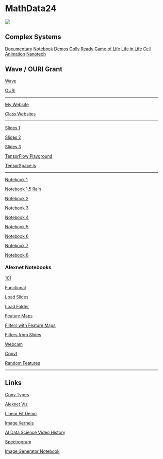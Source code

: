 # MathData24

<img src="http://www.neural-forecasting.com/mlp_neural_nets-Dateien/image004.jpg">

## Complex Systems

[Documentary](https://www.youtube.com/watch?v=FvXwVZPOoBI) 
[Notebook](https://colab.research.google.com/drive/1L9Oqcei2v9-MkaKadKU7NQ0v-tEmv4OB?usp=sharing)
[Demos](https://williamedwardhahn.github.io/MathData24/demos/index.html)
[Golly](https://sourceforge.net/projects/golly/)
[Ready](https://github.com/GollyGang/ready)
[Game of Life](https://playgameoflife.com/lexicon/acorn)
[Life in Life](https://www.youtube.com/watch?v=xP5-iIeKXE8)
[Cell Animation](https://www.youtube.com/results?search_query=harvard+cell+animation)
[Nanotech](https://www.youtube.com/watch?v=zqyZ9bFl_qg)


## Wave / OURI Grant 

[Wave](https://www.fau.edu/innovation-and-business-development/fau-wave/)

[OURI](https://www.fau.edu/ouri/undergraduate-grants/)

<hr>

[My Website](https://williamedwardhahn.github.io/MathData24/)

[Class Websites](https://docs.google.com/document/d/1keUFaQA5kUqtoSFCIOTs_N5oD8jPkFGLPtlkFTok3Kk/edit?usp=sharing)

<hr>

[Slides 1](https://docs.google.com/presentation/d/1yTMsjVTuRpQCWYUB5bRqmMdR3zbm4SHhc-cBgeQpjYM/edit?usp=sharing)

[Slides 2](https://docs.google.com/presentation/d/1ss2iAAUYeN-j5boRVToQ3sPHePaRNzgkVn74_7yO-9A/edit?usp=sharing)

[Slides 3](https://docs.google.com/presentation/d/1vFdK18CYYsraKg1l1na5QL1lR8dOs5Pvor6DgbLIB3E/edit?usp=sharing)

[TensorFlow Playground](https://playground.tensorflow.org/#activation=tanh&batchSize=10&dataset=gauss&regDataset=reg-plane&learningRate=0.03&regularizationRate=0&noise=0&networkShape=4,2&seed=0.95847&showTestData=false&discretize=false&percTrainData=50&x=true&y=true&xTimesY=false&xSquared=false&ySquared=false&cosX=false&sinX=false&cosY=false&sinY=false&collectStats=false&problem=classification&initZero=false&hideText=false)

[TensorSpace.js](https://tensorspace.org/)

<hr>

[Notebook 1](https://colab.research.google.com/drive/10W-q3ZJMBU-pClhYmIpqCUTw5RI7Q9li?usp=sharing)

[Notebook 1.5 Rain](https://colab.research.google.com/drive/1cBOmwKnVB6Z8kdeADyrlROCyalrUfRq8?usp=sharing)

[Notebook 2](https://colab.research.google.com/drive/1dbvmhpaw-wr6qCSYac9ETltPs-1xAmVf?usp=sharing)

[Notebook 3](https://colab.research.google.com/drive/1Lce-HlzGL4YOv1Qj9NBljJR9A5P5rMVf?usp=sharing)

[Notebook 4](https://colab.research.google.com/drive/1aktifxNjetMVgA_V-_GrmL96rvOizAab?usp=sharing)

[Notebook 5](https://colab.research.google.com/drive/1BYofXwntudpAyUSKEDOI6tyqQekDE2jT?usp=sharing)

[Notebook 6](https://colab.research.google.com/drive/1RwYdtzr6euKyKnt08hgdTMLIkTC9FJka?usp=sharing)

[Notebook 7](https://colab.research.google.com/drive/1p_sV0E68Y0t0_HJzghETW5rqjFcqwI40?usp=sharing)

[Notebook 8](https://colab.research.google.com/drive/1DLSR86EyE580Wa2v28UWH51vpe_aOjxV?usp=sharing)

### Alexnet Notebooks

[101](https://colab.research.google.com/drive/1KtSLskWK1_BnJ9OaKdRc64PS59cgSiUI?usp=sharing)

[Functional](https://colab.research.google.com/drive/1EswELI93Lz4Cfc2rcwE_KuVqzLPvKHsW?usp=sharing)

[Load Slides](https://colab.research.google.com/drive/14LTcixe0I2B_eU55yklsRdBrKlA2CEeh?usp=sharing)

[Load Folder](https://colab.research.google.com/drive/14NGFa-BeiUpls-9AuYXgNnI23l1QcpOf?usp=sharing)

[Feature Maps](https://colab.research.google.com/drive/1GayNzpgXh9NlFEGtZ9_khlLRFrW27XO6?usp=sharing)

[Filters with Feature Maps](https://colab.research.google.com/drive/1FQF0lbchlKf554lJdntmA2qANngI1EIp?usp=sharing)

[Filters from Slides](https://colab.research.google.com/drive/1-C73eL40c2p40j8XkjkNG96kUlAWDsot?usp=sharing)

[Webcam](https://colab.research.google.com/drive/1_h_lnBQC42RFJ3z__NpQLtkuX6P0Uqqm?usp=sharing)

[Conv1](https://colab.research.google.com/drive/1_IlVfU2u2AH0rb9n_yojHD85pG0dUr8f?usp=sharing)

[Random Features](https://colab.research.google.com/drive/1bNuAdy9RlQWe4VR4_M6bQUPQDQl0QDFs?usp=sharing)


<hr>

## Links

[Conv Types](https://github.com/vdumoulin/conv_arithmetic)

[Alexnet Viz](https://www.youtube.com/watch?v=AgkfIQ4IGaM)

[Linear Fit Demo](https://setosa.io/ev/ordinary-least-squares-regression/)

[Image Kernels](https://setosa.io/ev/image-kernels/)

[AI Data Science Video History](https://youtube.com/playlist?list=PLWmIsQcAzRkquFp4Qqyd_4-9Ve9wmJwiW&si=N3UBTBwnI--108dv)


[Spectrogram](https://musiclab.chromeexperiments.com/Spectrogram/)



[Image Generator Notebook](https://colab.research.google.com/drive/1PsL4pItVQ9wwBg_c0C-JjmpzwHTqG-7I?usp=sharing)
